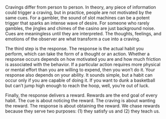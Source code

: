 Cravings differ from person to person. In theory, any piece of
information could trigger a craving, but in practice, people are not
motivated by the same cues. For a gambler, the sound of slot machines
can be a potent trigger that sparks an intense wave of desire. For
someone who rarely gambles, the jingles and chimes of the casino are
just background noise. Cues are meaningless until they are
interpreted. The thoughts, feelings, and emotions of the observer are
what transform a cue into a craving.

The third step is the response. The response is the actual habit you
perform, which can take the form of a thought or an action. Whether a
response occurs depends on how motivated you are and how much
friction is associated with the behavior. If a particular action requires
more physical or mental effort than you are willing to expend, then
you won’t do it. Your response also depends on your ability. It sounds
simple, but a habit can occur only if you are capable of doing it. If you
want to dunk a basketball but can’t jump high enough to reach the
hoop, well, you’re out of luck.

Finally, the response delivers a reward. Rewards are the end goal of
every habit. The cue is about noticing the reward. The craving is about
wanting the reward. The response is about obtaining the reward. We
chase rewards because they serve two purposes: (1) they satisfy us and
(2) they teach us.